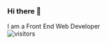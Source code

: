 ### Hi there 👋

<!--
**techrider27/techrider27** is a ✨ _special_ ✨ repository because its `README.md` (this file) appears on your GitHub profile.

Here are some ideas to get you started:

- 🌱 I’m currently learning web developmentn and python.
- 📫 How to reach me: ...
- ⚡ Fun fact: ...
-->
I am a Front End Web Developer
<br>
![visitors](https://visitor-badge.glitch.me/badge?page_id=page.id)
